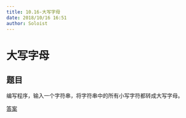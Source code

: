 ```yaml
---
title: 10.16-大写字母
date: 2018/10/16 16:51
author: Soloist
---
```


# 大写字母

## 题目

编写程序，输入一个字符串，将字符串中的所有小写字符都转成大写字母。

[答案](https://github.com/aSoloist/java-algorithm/blob/master/code/10.16/Main.java)